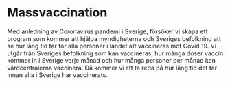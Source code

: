 # Massvaccination
Med anledning av Coronavirus pandemi i Sverige, försöker vi skapa ett program som kommer att hjälpa myndigheterna och Sveriges befolkning att se hur lång tid tar för alla personer i landet att vaccineras mot Covid 19. Vi utgår från Sveriges befolkning som kan vaccineras, hur många doser vaccin kommer in i Sverige varje månad och hur många personer per månad kan vårdcentralerna vaccinera. Då kommer vi att ta reda på hur lång tid det tar innan alla i Sverige har vaccinerats.
